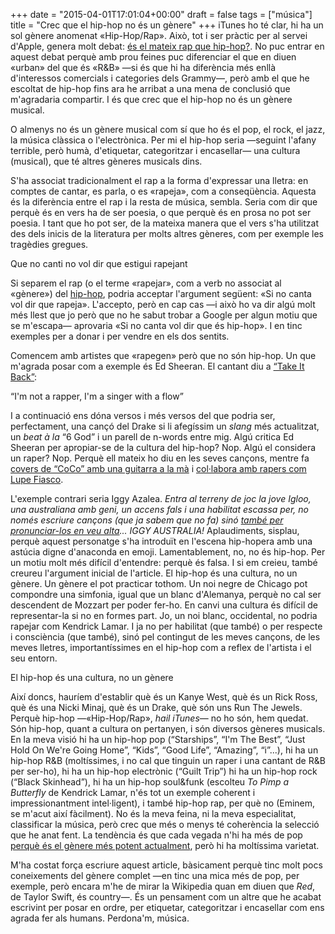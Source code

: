 +++
date = "2015-04-01T17:01:04+00:00"
draft = false
tags = ["música"]
title = "Crec que el hip-hop no és un gènere"
+++
iTunes ho té clar, hi ha un sol gènere anomenat «Hip-Hop/Rap». Això, tot i ser pràctic per al servei d'Apple, genera molt debat: [és el mateix rap que hip-hop?](http://www.ebony.com/entertainment-culture/the-difference-between-rap-hip-hop-798#axzz3W4hvKV5A). No puc entrar en aquest debat perquè amb prou feines puc diferenciar el que en diuen «urban» del que és «R&B» —si és que hi ha diferència més enllà d'interessos comercials i categories dels Grammy—, però amb el que he escoltat de hip-hop fins ara he arribat a una mena de conclusió que m'agradaria compartir. I és que crec que el hip-hop no és un gènere musical.

<!-- more -->

O almenys no és un gènere musical com sí que ho és el pop, el rock, el jazz, la música clàssica o l'electrònica. Per mi el hip-hop seria —seguint l'afany terrible, però humà, d'etiquetar, categoritzar i encasellar— una cultura (musical), que té altres gèneres musicals dins. 

S'ha associat tradicionalment el rap a la forma d'expressar una lletra: en comptes de cantar, es parla, o es «rapeja», com a conseqüència. Aquesta és la diferència entre el rap i la resta de música, sembla. Seria com dir que perquè és en vers ha de ser poesia, o que perquè és en prosa no pot ser poesia. I tant que ho pot ser, de la mateixa manera que el vers s'ha utilitzat des dels inicis de la literatura per molts altres gèneres, com per exemple les tragèdies gregues.

<p class="pQuote">Que no canti no vol dir que estigui rapejant</p>

Si separem el rap (o el terme «rapejar», com a verb no associat al «gènere») del [hip-hop](http://genius.com/discussions/14861-What-is-real-hip-hop-to-you?), podria acceptar l'argument següent: «Si no canta vol dir que rapeja». L'accepto, però en cap cas —i això ho va dir algú molt més llest que jo però que no he sabut trobar a Google per algun motiu que se m'escapa— aprovaria «Si no canta vol dir que és hip-hop». I en tinc exemples per a donar i per vendre en els dos sentits.

Comencem amb artistes que «rapegen» però que no són hip-hop. Un que m'agrada posar com a exemple és Ed Sheeran. El cantant diu a [“Take It Back”](http://genius.com/3122127/Ed-sheeran-take-it-back/Im-not-a-rapper-im-a-singer-with-a-flow-ive-got-a-habit-for-spitting-quicker-lyrics-you-know):

<p class="pQuote">“I'm not a rapper, I'm a singer with a flow”</p>

I a continuació ens dóna versos i més versos del que podria ser, perfectament, una cançó del Drake si li afegíssim un *slang* més actualitzat, un *beat à la* “6 God” i un parell de n-words entre mig. Algú critica Ed Sheeran per apropiar-se de la cultura del hip-hop? Nop. Algú el considera un raper? Nop. Perquè ell mateix ho diu en les seves cançons, mentre fa [covers de “CoCo” amb una guitarra a la mà](www.youtube.com/watch?v=6e5hO2KG1i0) i [col·labora amb rapers com Lupe Fiasco](www.youtube.com/watch?v=wVnu7zi0daY). 

L'exemple contrari seria Iggy Azalea. *Entra al terreny de joc la jove Igloo, una australiana amb geni, un accens fals i una habilitat escassa per, no només escriure cançons (que ja sabem que no fa) sinó [també per pronunciar-los en veu alta](https://vine.co/v/OViWBIwzB9H)... IGGY AUSTRALIA!* Aplaudiments, sisplau, perquè aquest personatge s'ha introduït en l'escena hip-hopera amb una astúcia digne d'anaconda en emoji. Lamentablement, no, no és hip-hop. Per un motiu molt més difícil d'entendre: perquè és falsa. I si em creieu, també creureu l'argument inicial de l'article. El hip-hop és una cultura, no un gènere. Un gènere el pot practicar tothom. Un noi negre de Chicago pot compondre una simfonia, igual que un blanc d'Alemanya, perquè no cal ser descendent de Mozzart per poder fer-ho. En canvi una cultura és difícil de representar-la si no en formes part. Jo, un noi blanc, occidental, no podria rapejar com Kendrick Lamar. I ja no per habilitat (que també) o per respecte i consciència (que també), sinó pel contingut de les meves cançons, de les meves lletres, importantíssimes en el hip-hop com a reflex de l'artista i el seu entorn.

<p class="pQuote">El hip-hop és una cultura, no un gènere</p>

Així doncs, hauríem d'establir què és un Kanye West, què és un Rick Ross, què és una Nicki Minaj, què és un Drake, què són uns Run The Jewels. Perquè hip-hop —«Hip-Hop/Rap», *hail iTunes*— no ho són, hem quedat. Són hip-hop, quant a cultura on pertanyen, i són diversos gèneres musicals. En la meva visió hi ha un hip-hop pop (“Starships”, “I'm The Best”, “Just Hold On We're Going Home”, “Kids”, “Good Life”, “Amazing”, “i”...), hi ha un hip-hop R&B (moltíssimes, i no cal que tinguin un raper i una cantant de R&B per ser-ho), hi ha un hip-hop electrònic (“Guilt Trip”) hi ha un hip-hop rock (“Black Skinhead”), hi ha un hip-hop soul&funk (escolteu *To Pimp a Butterfly* de Kendrick Lamar, n'és tot un exemple coherent i impressionantment intel·ligent), i també hip-hop rap, per què no (Eminem, se m'acut així fàcilment). No és la meva feina, ni la meva especialitat, classificar la música, però crec que més o menys té coherència la selecció que he anat fent. La tendència és que cada vegada n'hi ha més de pop [perquè és el gènere més potent actualment](http://pigeonsandplanes.com/2013/08/rock-music-sucks-now/), però hi ha moltíssima varietat.

M'ha costat força escriure aquest article, bàsicament perquè tinc molt pocs coneixements del gènere complet —en tinc una mica més de pop, per exemple, però encara m'he de mirar la Wikipedia quan em diuen que *Red*, de Taylor Swift, és country—. És un pensament com un altre que he acabat escrivint per posar en ordre, per etiquetar, categoritzar i encasellar com ens agrada fer als humans. Perdona'm, música.
